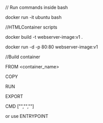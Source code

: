 // Run commands inside bash

docker run -it ubuntu bash

//HTMLContainer scripts

docker build -t webserver-image:v1 .

docker run -d -p 80:80 webserver-image:v1

//Build container

FROM <container_name>

COPY <src> <dest>

RUN <command>

EXPORT <port> <port>

CMD ["","",""]

or use ENTRYPOINT
